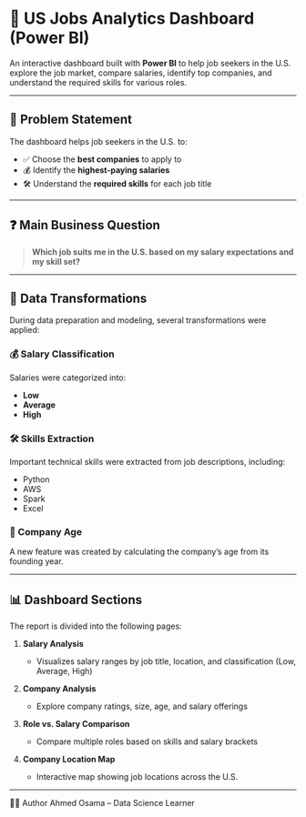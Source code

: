 # 💼 US Jobs Analytics Dashboard (Power BI)

An interactive dashboard built with **Power BI** to help job seekers in the U.S. explore the job market, compare salaries, identify top companies, and understand the required skills for various roles.

---

## 🧠 Problem Statement

The dashboard helps job seekers in the U.S. to:

- ✅ Choose the **best companies** to apply to  
- 💰 Identify the **highest-paying salaries**  
- 🛠️ Understand the **required skills** for each job title  

---

## ❓ Main Business Question

> **Which job suits me in the U.S. based on my salary expectations and my skill set?**

---

## 🔄 Data Transformations

During data preparation and modeling, several transformations were applied:

### 💰 Salary Classification
Salaries were categorized into:
- **Low**
- **Average**
- **High**

### 🛠️ Skills Extraction
Important technical skills were extracted from job descriptions, including:
- Python
- AWS
- Spark
- Excel

### 🏢 Company Age
A new feature was created by calculating the company’s age from its founding year.

---

## 📊 Dashboard Sections

The report is divided into the following pages:

1. **Salary Analysis**  
   - Visualizes salary ranges by job title, location, and classification (Low, Average, High)

2. **Company Analysis**  
   - Explore company ratings, size, age, and salary offerings

3. **Role vs. Salary Comparison**  
   - Compare multiple roles based on skills and salary brackets

4. **Company Location Map**  
   - Interactive map showing job locations across the U.S.

---

👨‍💻 Author
Ahmed Osama – Data Science Learner
